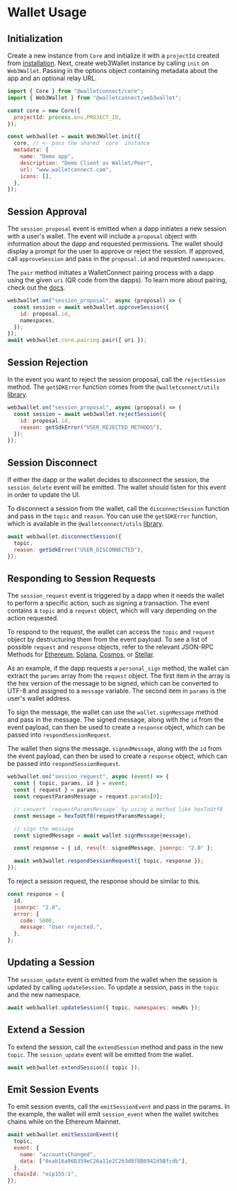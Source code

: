 # Wallet Usage

## Initialization

Create a new instance from `Core` and initialize it with a `projectId` created from [installation](./installation.md). Next, create web3Wallet instance by calling `init` on `Web3Wallet`. Passing in the options object containing metadata about the app and an optional relay URL.

```javascript
import { Core } from "@walletconnect/core";
import { Web3Wallet } from "@walletconnect/web3wallet";

const core = new Core({
  projectId: process.env.PROJECT_ID,
});

const web3wallet = await Web3Wallet.init({
  core, // <- pass the shared `core` instance
  metadata: {
    name: "Demo app",
    description: "Demo Client as Wallet/Peer",
    url: "www.walletconnect.com",
    icons: [],
  },
});
```

## Session Approval

The `session_proposal` event is emitted when a dapp initiates a new session with a user's wallet. The event will include a `proposal` object with information about the dapp and requested permissions. The wallet should display a prompt for the user to approve or reject the session. If approved, call `approveSession` and pass in the `proposal.id` and requested `namespaces`.

The `pair` method initiates a WalletConnect pairing process with a dapp using the given `uri` (QR code from the dapps). To learn more about pairing, check out the [docs](../core/pairing-api.md).

```javascript
web3wallet.on("session_proposal", async (proposal) => {
  const session = await web3wallet.approveSession({
    id: proposal.id,
    namespaces,
  });
});
await web3wallet.core.pairing.pair({ uri });
```

## Session Rejection

In the event you want to reject the session proposal, call the `rejectSession` method. The `getSDKError` function comes from the `@walletconnect/utils` [library](https://github.com/WalletConnect/walletconnect-monorepo/tree/v2.0/packages/utils).

```javascript
web3wallet.on("session_proposal", async (proposal) => {
  const session = await web3wallet.rejectSession({
    id: proposal.id,
    reason: getSdkError("USER_REJECTED_METHODS"),
  });
});
```

## Session Disconnect

If either the dapp or the wallet decides to disconnect the session, the `session_delete` event will be emitted. The wallet should listen for this event in order to update the UI.

To disconnect a session from the wallet, call the `disconnectSession` function and pass in the `topic` and `reason`. You can use the `getSDKError` function, which is available in the `@walletconnect/utils` [library](https://github.com/WalletConnect/walletconnect-monorepo/tree/v2.0/packages/utils).

```javascript
await web3wallet.disconnectSession({
  topic,
  reason: getSdkError("USER_DISCONNECTED"),
});
```

## Responding to Session Requests

The `session_request` event is triggered by a dapp when it needs the wallet to perform a specific action, such as signing a transaction. The event contains a `topic` and a `request` object, which will vary depending on the action requested.

To respond to the request, the wallet can access the `topic` and `request` object by destructuring them from the event payload. To see a list of possible `request` and `response` objects, refer to the relevant JSON-RPC Methods for [Ethereum](../../advanced/rpc-reference/ethereum-rpc.md), [Solana](../../advanced/rpc-reference/solana-rpc.md), [Cosmos](../../advanced/rpc-reference/cosmos-rpc.md), or [Stellar](../../advanced/rpc-reference/stellar-rpc.md).

As an example, if the dapp requests a `personal_sign` method, the wallet can extract the `params` array from the `request` object. The first item in the array is the hex version of the message to be signed, which can be converted to UTF-8 and assigned to a `message` variable. The second item in `params` is the user's wallet address.

To sign the message, the wallet can use the `wallet.signMessage` method and pass in the message. The signed message, along with the `id` from the event payload, can then be used to create a `response` object, which can be passed into `respondSessionRequest`.

The wallet then signs the message. `signedMessage`, along with the `id` from the event payload, can then be used to create a `response` object, which can be passed into `respondSessionRequest`.

```javascript
web3wallet.on("session_request", async (event) => {
  const { topic, params, id } = event;
  const { request } = params;
  const requestParamsMessage = request.params[0];

  // convert `requestParamsMessage` by using a method like hexToUtf8
  const message = hexToUtf8(requestParamsMessage);

  // sign the message
  const signedMessage = await wallet.signMessage(message);

  const response = { id, result: signedMessage, jsonrpc: "2.0" };

  await web3wallet.respondSessionRequest({ topic, response });
});
```

To reject a session request, the response should be similar to this.

```javascript
const response = {
  id,
  jsonrpc: "2.0",
  error: {
    code: 5000,
    message: "User rejected.",
  },
};
```

## Updating a Session

The `session_update` event is emitted from the wallet when the session is updated by calling `updateSession`. To update a session, pass in the `topic` and the new namespace.

```javascript
await web3wallet.updateSession({ topic, namespaces: newNs });
```

## Extend a Session

To extend the session, call the `extendSession` method and pass in the new `topic`. The `session_update` event will be emitted from the wallet.

```javascript
await web3wallet.extendSession({ topic });
```

## Emit Session Events

To emit session events, call the `emitSessionEvent` and pass in the params. In the example, the wallet will emit `session_event` when the wallet switches chains while on the Ethereum Mainnet.

```javascript
await web3wallet.emitSessionEvent({
  topic,
  event: {
    name: "accountsChanged",
    data: ["0xab16a96D359eC26a11e2C2b3d8f8B8942d5Bfcdb"],
  },
  chainId: "eip155:1",
});
```
